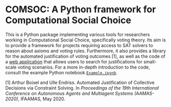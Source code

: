 # COMSOC: A Python framework for Computational Social Choice

This is a Python package implementing various tools for researchers working in Computational Social Choice, specifically voting theory. Its aim is to provide a framework for projects requiring access to SAT solvers to reason about axioms and voting rules. Furthermore, it also provides a library for the automated justification of voting outcomes \[1\], as well as the code of a [web application](https://demo.illc.uva.nl/justify) that allows users to search for justifications for small-scale voting scenarios. For a more in-depth introduction to the code, consult the example Python notebook [`Example.ipynb`](https://github.com/comsoc-amsterdam/comsoc/blob/main/Example.ipynb).


\[1\] Arthur Boixel and Ulle Endriss. Automated Justification of Collective Decisions via Constraint Solving. In *Proceedings of the 19th International Conference on Autonomous Agents and Multiagent Systems (AAMAS-2020)*, IFAAMAS, May 2020.